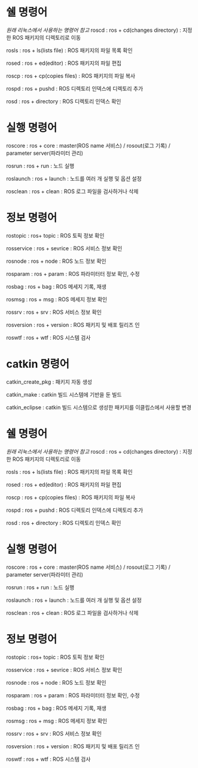 쉘 명령어
======================
*원래 리눅스에서 사용하는 명령어 참고*
roscd
: ros + cd(changes directory)
: 지정한 ROS 패키지의 디렉토리로 이동

rosls
: ros + ls(lists file)
: ROS 패키지의 파일 목록 확인

rosed
: ros + ed(editor)
: ROS 패키지의 파일 편집

roscp
: ros + cp(copies files)
: ROS 패키지의 파일 복사

rospd
: ros + pushd
: ROS 디렉토리 인덱스에 디렉토리 추가

rosd
: ros + directory
: ROS 디렉토리 인덱스 확인

실행 명령어
=================
roscore
: ros + core
: master(ROS name 서비스) / rosout(로그 기록) / parameter server(파라미터 관리)

rosrun
: ros + run
: 노드 실행

roslaunch
: ros + launch
: 노드를 여러 개 실행 및 옵션 설정

rosclean
: ros + clean
: ROS 로그 파일을 검사하거나 삭제

정보 명령어
=============
rostopic
: ros+ topic
: ROS 토픽 정보 확인

rosservice
: ros + sevrice
: ROS 서비스 정보 확인

rosnode
: ros + node
: ROS 노드 정보 확인

rosparam
: ros + param
: ROS 파라미터터 정보 확인, 수정

rosbag
: ros + bag
: ROS 메세지 기록, 재생

rosmsg
: ros + msg
: ROS 메세지 정보 확인

rossrv
: ros + srv
: ROS 서비스 정보 확인

rosversion
: ros + version
: ROS 패키지 및 배포 릴리즈 인

roswtf
: ros + wtf
: ROS 시스템 검사

catkin 명령어
===================
catkin_create_pkg
: 패키지 자동 생성

catkin_make
: catkin 빌드 시스템에 기반을 둔 빌드

catkin_eclipse
: catkin 빌드 시스템으로 생성한 패키지를 이클립스에서 사용할 변경

쉘 명령어
======================
*원래 리눅스에서 사용하는 명령어 참고*
roscd
: ros + cd(changes directory)
: 지정한 ROS 패키지의 디렉토리로 이동

rosls
: ros + ls(lists file)
: ROS 패키지의 파일 목록 확인

rosed
: ros + ed(editor)
: ROS 패키지의 파일 편집

roscp
: ros + cp(copies files)
: ROS 패키지의 파일 복사

rospd
: ros + pushd
: ROS 디렉토리 인덱스에 디렉토리 추가

rosd
: ros + directory
: ROS 디렉토리 인덱스 확인

실행 명령어
=================
roscore
: ros + core
: master(ROS name 서비스) / rosout(로그 기록) / parameter server(파라미터 관리)

rosrun
: ros + run
: 노드 실행

roslaunch
: ros + launch
: 노드를 여러 개 실행 및 옵션 설정

rosclean
: ros + clean
: ROS 로그 파일을 검사하거나 삭제

정보 명령어
=============
rostopic
: ros+ topic
: ROS 토픽 정보 확인

rosservice
: ros + sevrice
: ROS 서비스 정보 확인

rosnode
: ros + node
: ROS 노드 정보 확인

rosparam
: ros + param
: ROS 파라미터터 정보 확인, 수정

rosbag
: ros + bag
: ROS 메세지 기록, 재생

rosmsg
: ros + msg
: ROS 메세지 정보 확인

rossrv
: ros + srv
: ROS 서비스 정보 확인

rosversion
: ros + version
: ROS 패키지 및 배포 릴리즈 인

roswtf
: ros + wtf
: ROS 시스템 검사
